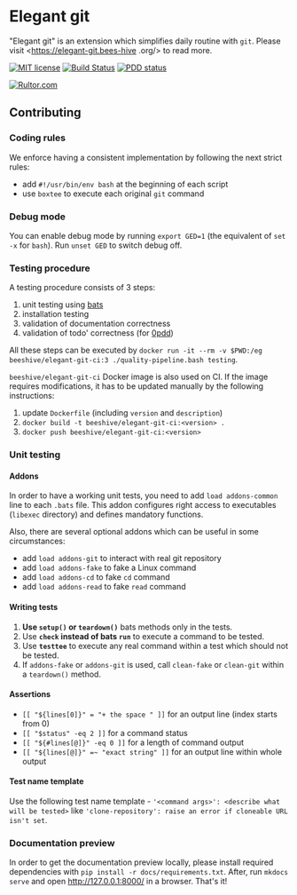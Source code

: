 Elegant git
===========
"Elegant git" is an extension which simplifies daily routine with `git`. Please visit <https://elegant-git.bees-hive
.org/> to read more.

[![MIT license](http://img.shields.io/badge/license-MIT-brightgreen.svg)](https://github.com/bees-hive/elegant-git/blob/master/LICENSE)
[![Build Status](https://travis-ci.org/bees-hive/elegant-git.svg?branch=master)](https://travis-ci.org/bees-hive/elegant-git)
[![PDD status](http://www.0pdd.com/svg?name=bees-hive/elegant-git)](http://www.0pdd.com/p?name=bees-hive/elegant-git)

[![Rultor.com](http://www.rultor.com/b/bees-hive/elegant-git)](http://www.rultor.com/p/bees-hive/elegant-git)

## Contributing

### Coding rules
We enforce having a consistent implementation by following the next strict rules:
- add `#!/usr/bin/env bash` at the beginning of each script
- use `boxtee` to execute each original `git` command 

### Debug mode
You can enable debug mode by running `export GED=1` (the equivalent of `set -x` for `bash`). 
Run `unset GED` to switch debug off. 

### Testing procedure
A testing procedure consists of 3 steps:
1. unit testing using [bats](https://github.com/sstephenson/bats)
2. installation testing
3. validation of documentation correctness
4. validation of todo' correctness (for [0pdd](http://www.0pdd.com/p?name=bees-hive/elegant-git))

All these steps can be executed by
`docker run -it --rm -v $PWD:/eg beeshive/elegant-git-ci:3 ./quality-pipeline.bash testing`.

`beeshive/elegant-git-ci` Docker image is also used on CI. If the image requires modifications,
it has to be updated manually by the following instructions:
1. update `Dockerfile` (including `version` and `description`)
2. `docker build -t beeshive/elegant-git-ci:<version> .`
3. `docker push beeshive/elegant-git-ci:<version>`

### Unit testing
#### Addons
In order to have a working unit tests, you need to add `load addons-common` line to each `.bats`
file. This addon configures right access to executables (`libexec` directory) and defines mandatory
functions.

Also, there are several optional addons which can be useful in some circumstances:
- add `load addons-git`  to interact with real git repository
- add `load addons-fake` to fake a Linux command
- add `load addons-cd`   to fake `cd` command
- add `load addons-read` to fake `read` command

#### Writing tests
1. **Use `setup()` or `teardown()`** bats methods only in the tests.
2. Use **`check` instead of bats `run`** to execute a command to be tested.
3. Use **`testtee`** to execute any real command within a test which should not be tested.
4. If `addons-fake` or `addons-git` is used, call `clean-fake` or `clean-git` within a `teardown()` method.

#### Assertions
- `[[ "${lines[0]}" = "+ the space " ]]` for an output line (index starts from 0)
- `[[ "$status" -eq 2 ]]` for a command status
- `[[ "${#lines[@]}" -eq 0 ]]` for a length of command output
- `[[ "${lines[@]}" =~ "exact string" ]]` for an output line within whole output

#### Test name template
Use the following test name template - `'<command args>': <describe what will be tested>` like
`'clone-repository': raise an error if cloneable URL isn't set`.

### Documentation preview
In order to get the documentation preview locally, please install required dependencies with 
`pip install -r docs/requirements.txt`. After, run `mkdocs serve` and open <http://127.0.0.1:8000/> 
in a browser. That's it!
